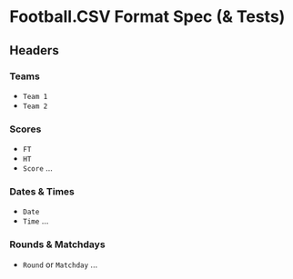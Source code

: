 # Football.CSV Format Spec (& Tests)


## Headers

### Teams

- `Team 1`
- `Team 2`

### Scores

- `FT`
- `HT`
- `Score`
...

### Dates & Times

- `Date`
- `Time`
...

### Rounds & Matchdays

- `Round` or `Matchday`
...

